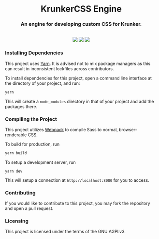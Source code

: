 <h1 align="center">KrunkerCSS Engine</h1>

<h3 align="center">An engine for developing custom CSS for Krunker.</h3>
<br>

<div align="center">
    <img src="https://img.shields.io/github/v/release/KrunkerCSS/Engine?style=for-the-badge&color=d442f5">
    <img src="https://img.shields.io/github/contributors/KrunkerCSS/Engine?style=for-the-badge&color=d442f5">
    <img src="https://img.shields.io/github/languages/code-size/KrunkerCSS/Engine?style=for-the-badge&color=d442f5">
</div>

### Installing Dependencies
This project uses [Yarn](https://yarnpkg.com). It is advised not to mix package managers as this can result in inconsistent lockfiles across contributors.

To install dependencies for this project, open a command line interface at the directory of your project, and run:
```sh
yarn
```

This will create a `node_modules` directory in that of your project and add the packages there.

### Compiling the Project
This project utilizes [Webpack](https://webpack.js.org) to compile Sass to normal, browser-renderable CSS.

To build for production, run
```sh
yarn build
``` 

To setup a development server, run
```
yarn dev
```

This will setup a connection at `http://localhost:8080` for you to access.

### Contributing
If you would like to contribute to this project, you may fork the repository and open a pull request.

### Licensing
This project is licensed under the terms of the GNU AGPLv3.
